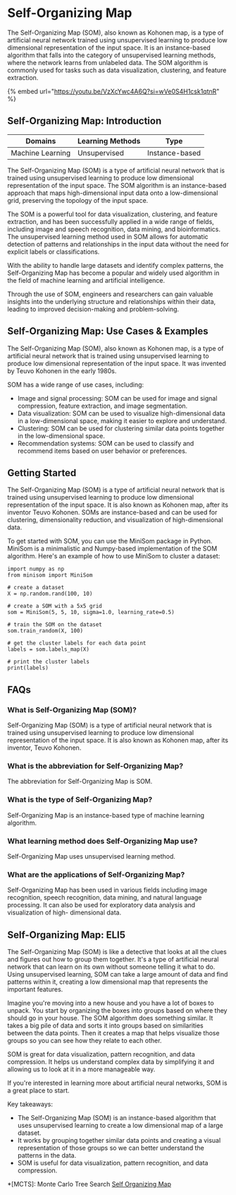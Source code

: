 # Self-Organizing Map

The Self-Organizing Map (SOM), also known as Kohonen map, is a type of artificial neural network trained using unsupervised learning to produce low dimensional representation of the input space. It is an instance-based algorithm that falls into the category of unsupervised learning methods, where the network learns from unlabeled data. The SOM algorithm is commonly used for tasks such as data visualization, clustering, and feature extraction.

{% embed url="https://youtu.be/VzXcYwc4A6Q?si=wVe0S4H1csk1qtnR" %}

## Self-Organizing Map: Introduction

| Domains          | Learning Methods | Type           |
| ---------------- | ---------------- | -------------- |
| Machine Learning | Unsupervised     | Instance-based |

The Self-Organizing Map (SOM) is a type of artificial neural network that is trained using unsupervised learning to produce low dimensional representation of the input space. The SOM algorithm is an instance-based approach that maps high-dimensional input data onto a low-dimensional grid, preserving the topology of the input space.

The SOM is a powerful tool for data visualization, clustering, and feature extraction, and has been successfully applied in a wide range of fields, including image and speech recognition, data mining, and bioinformatics. The unsupervised learning method used in SOM allows for automatic detection of patterns and relationships in the input data without the need for explicit labels or classifications.

With the ability to handle large datasets and identify complex patterns, the Self-Organizing Map has become a popular and widely used algorithm in the field of machine learning and artificial intelligence.

Through the use of SOM, engineers and researchers can gain valuable insights into the underlying structure and relationships within their data, leading to improved decision-making and problem-solving.

## Self-Organizing Map: Use Cases & Examples

The Self-Organizing Map (SOM), also known as Kohonen map, is a type of artificial neural network that is trained using unsupervised learning to produce low dimensional representation of the input space. It was invented by Teuvo Kohonen in the early 1980s.

SOM has a wide range of use cases, including:

* Image and signal processing: SOM can be used for image and signal compression, feature extraction, and image segmentation.
* Data visualization: SOM can be used to visualize high-dimensional data in a low-dimensional space, making it easier to explore and understand.
* Clustering: SOM can be used for clustering similar data points together in the low-dimensional space.
* Recommendation systems: SOM can be used to classify and recommend items based on user behavior or preferences.

## Getting Started

The Self-Organizing Map (SOM) is a type of artificial neural network that is trained using unsupervised learning to produce low dimensional representation of the input space. It is also known as Kohonen map, after its inventor Teuvo Kohonen. SOMs are instance-based and can be used for clustering, dimensionality reduction, and visualization of high-dimensional data.

To get started with SOM, you can use the MiniSom package in Python. MiniSom is a minimalistic and Numpy-based implementation of the SOM algorithm. Here's an example of how to use MiniSom to cluster a dataset:

```
import numpy as np
from minisom import MiniSom

# create a dataset
X = np.random.rand(100, 10)

# create a SOM with a 5x5 grid
som = MiniSom(5, 5, 10, sigma=1.0, learning_rate=0.5)

# train the SOM on the dataset
som.train_random(X, 100)

# get the cluster labels for each data point
labels = som.labels_map(X)

# print the cluster labels
print(labels)

```

## FAQs

### What is Self-Organizing Map (SOM)?

Self-Organizing Map (SOM) is a type of artificial neural network that is trained using unsupervised learning to produce low dimensional representation of the input space. It is also known as Kohonen map, after its inventor, Teuvo Kohonen.

### What is the abbreviation for Self-Organizing Map?

The abbreviation for Self-Organizing Map is SOM.

### What is the type of Self-Organizing Map?

Self-Organizing Map is an instance-based type of machine learning algorithm.

### What learning method does Self-Organizing Map use?

Self-Organizing Map uses unsupervised learning method.

### What are the applications of Self-Organizing Map?

Self-Organizing Map has been used in various fields including image recognition, speech recognition, data mining, and natural language processing. It can also be used for exploratory data analysis and visualization of high- dimensional data.

## Self-Organizing Map: ELI5

The Self-Organizing Map (SOM) is like a detective that looks at all the clues and figures out how to group them together. It's a type of artificial neural network that can learn on its own without someone telling it what to do. Using unsupervised learning, SOM can take a large amount of data and find patterns within it, creating a low dimensional map that represents the important features.

Imagine you're moving into a new house and you have a lot of boxes to unpack. You start by organizing the boxes into groups based on where they should go in your house. The SOM algorithm does something similar. It takes a big pile of data and sorts it into groups based on similarities between the data points. Then it creates a map that helps visualize those groups so you can see how they relate to each other.

SOM is great for data visualization, pattern recognition, and data compression. It helps us understand complex data by simplifying it and allowing us to look at it in a more manageable way.

If you're interested in learning more about artificial neural networks, SOM is a great place to start.

Key takeaways:

* The Self-Organizing Map (SOM) is an instance-based algorithm that uses unsupervised learning to create a low dimensional map of a large dataset.
* It works by grouping together similar data points and creating a visual representation of those groups so we can better understand the patterns in the data.
* SOM is useful for data visualization, pattern recognition, and data compression.

\*\[MCTS]: Monte Carlo Tree Search [Self Organizing Map](https://serp.ai/self-organizing-map/)
